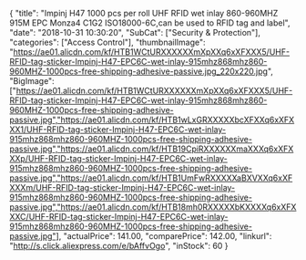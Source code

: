 {
	"title": "Impinj H47 1000 pcs per roll UHF RFID wet inlay 860-960MHZ 915M EPC  Monza4 C1G2 ISO18000-6C,can be used to RFID tag and label",
	"date": "2018-10-31 10:30:20",
	"SubCat": ["Security & Protection"],
	"categories": ["Access Control"],
	"thumbnailImage": "https://ae01.alicdn.com/kf/HTB1WCtURXXXXXXmXpXXq6xXFXXX5/UHF-RFID-tag-sticker-Impinj-H47-EPC6C-wet-inlay-915mhz868mhz860-960MHZ-1000pcs-free-shipping-adhesive-passive.jpg_220x220.jpg",
	"BigImage": ["https://ae01.alicdn.com/kf/HTB1WCtURXXXXXXmXpXXq6xXFXXX5/UHF-RFID-tag-sticker-Impinj-H47-EPC6C-wet-inlay-915mhz868mhz860-960MHZ-1000pcs-free-shipping-adhesive-passive.jpg","https://ae01.alicdn.com/kf/HTB1wLxGRXXXXXbcXFXXq6xXFXXX1/UHF-RFID-tag-sticker-Impinj-H47-EPC6C-wet-inlay-915mhz868mhz860-960MHZ-1000pcs-free-shipping-adhesive-passive.jpg","https://ae01.alicdn.com/kf/HTB19CpiRXXXXXXmaXXXq6xXFXXXp/UHF-RFID-tag-sticker-Impinj-H47-EPC6C-wet-inlay-915mhz868mhz860-960MHZ-1000pcs-free-shipping-adhesive-passive.jpg","https://ae01.alicdn.com/kf/HTB1UmFwRXXXXXaBXVXXq6xXFXXXm/UHF-RFID-tag-sticker-Impinj-H47-EPC6C-wet-inlay-915mhz868mhz860-960MHZ-1000pcs-free-shipping-adhesive-passive.jpg","https://ae01.alicdn.com/kf/HTB18mh0RXXXXXbKXXXXq6xXFXXXC/UHF-RFID-tag-sticker-Impinj-H47-EPC6C-wet-inlay-915mhz868mhz860-960MHZ-1000pcs-free-shipping-adhesive-passive.jpg"],
	"actualPrice": 141.00,
	"comparePrice": 142.00,
	"linkurl": "http://s.click.aliexpress.com/e/bAffvOgo",
	"inStock": 60
}
